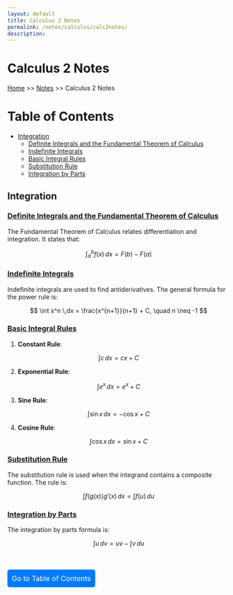 ```yaml
---
layout: default
title: Calculus 2 Notes
permalink: /notes/calculus/calc2notes/
description:
---
```


# Calculus 2 Notes

[Home](../../../) >> [Notes](../../) >> Calculus 2 Notes

# Table of Contents

- [Integration](#integration)
  - [Definite Integrals and the Fundamental Theorem of Calculus](#definite-integrals-and-the-fundamental-theorem-of-calculus)
  - [Indefinite Integrals](#indefinite-integrals)
  - [Basic Integral Rules](#basic-integral-rules)
  - [Substitution Rule](#substitution-rule)
  - [Integration by Parts](#integration-by-parts)

<H2 id="integration"> Integration </H2>

<H3 id="definite-integrals-and-the-fundamental-theorem-of-calculus"><u>Definite Integrals and the Fundamental Theorem of Calculus</u></H3>

The Fundamental Theorem of Calculus relates differentiation and integration. It states that:

$$
\int_a^b f(x) \,dx = F(b) - F(a)
$$

<H3 id="indefinite-integrals"><u>Indefinite Integrals</u></H3>

Indefinite integrals are used to find antiderivatives. The general formula for the power rule is:

$$
\int x^n \,dx = \frac{x^{n+1}}{n+1} + C, \quad n \neq -1
$$

<H3 id="basic-integral-rules"><u>Basic Integral Rules</u></H3>

1. **Constant Rule**:

$$
\int c \,dx = cx + C
$$

2. **Exponential Rule**:

$$
\int e^x \,dx = e^x + C
$$

3. **Sine Rule**:

$$
\int \sin x \,dx = -\cos x + C
$$

4. **Cosine Rule**:

$$
\int \cos x \,dx = \sin x + C
$$

<H3 id="substitution-rule"><u>Substitution Rule</u></H3>

The substitution rule is used when the integrand contains a composite function. The rule is:

$$
\int f(g(x)) g'(x) \,dx = \int f(u) \,du
$$

<H3 id="integration-by-parts"><u>Integration by Parts</u></H3>

The integration by parts formula is:

$$
\int u \, dv = uv - \int v \, du
$$

<br>

<!-- Link to Table of Contents -->
<a href="#table-of-contents" style="display: inline-block; text-align: center; margin-top: 20px; font-size: 16px; padding: 10px; text-decoration: none; background-color: #007bff; color: white; border-radius: 5px;">
  Go to Table of Contents
</a>
